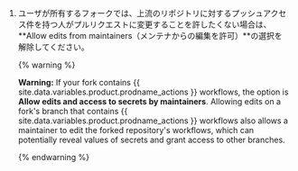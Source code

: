 1. ユーザが所有するフォークでは、上流のリポジトリに対するプッシュアクセス件を持つ人がプルリクエストに変更することを許したくない場合は、**Allow edits from maintainers（メンテナからの編集を許可）**の選択を解除してください。

    {% warning %}

    **Warning:** If your fork contains {{ site.data.variables.product.prodname_actions }} workflows, the option is  **Allow edits and access to secrets by maintainers**. Allowing edits on a fork's branch that contains {{ site.data.variables.product.prodname_actions }} workflows also allows a maintainer to edit the forked repository's workflows, which can potentially reveal values of secrets and grant access to other branches.

    {% endwarning %}
